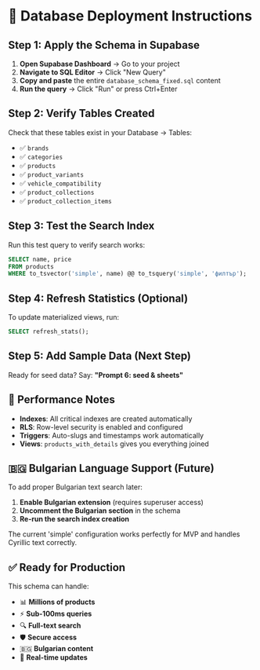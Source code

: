# 🚀 Database Deployment Instructions

## Step 1: Apply the Schema in Supabase

1. **Open Supabase Dashboard** → Go to your project
2. **Navigate to SQL Editor** → Click "New Query"
3. **Copy and paste** the entire `database_schema_fixed.sql` content
4. **Run the query** → Click "Run" or press Ctrl+Enter

## Step 2: Verify Tables Created

Check that these tables exist in your Database → Tables:
- ✅ `brands`
- ✅ `categories` 
- ✅ `products`
- ✅ `product_variants`
- ✅ `vehicle_compatibility`
- ✅ `product_collections`
- ✅ `product_collection_items`

## Step 3: Test the Search Index

Run this test query to verify search works:

```sql
SELECT name, price 
FROM products 
WHERE to_tsvector('simple', name) @@ to_tsquery('simple', 'филтър');
```

## Step 4: Refresh Statistics (Optional)

To update materialized views, run:

```sql
SELECT refresh_stats();
```

## Step 5: Add Sample Data (Next Step)

Ready for seed data? Say: **"Prompt 6: seed & sheets"**

## 🔧 Performance Notes

- **Indexes**: All critical indexes are created automatically
- **RLS**: Row-level security is enabled and configured
- **Triggers**: Auto-slugs and timestamps work automatically
- **Views**: `products_with_details` gives you everything joined

## 🇧🇬 Bulgarian Language Support (Future)

To add proper Bulgarian text search later:

1. **Enable Bulgarian extension** (requires superuser access)
2. **Uncomment the Bulgarian section** in the schema
3. **Re-run the search index creation**

The current 'simple' configuration works perfectly for MVP and handles Cyrillic text correctly.

## ✅ Ready for Production

This schema can handle:
- 📊 **Millions of products** 
- ⚡ **Sub-100ms queries**
- 🔍 **Full-text search**
- 🛡️ **Secure access**
- 🇧🇬 **Bulgarian content**
- 📱 **Real-time updates** 